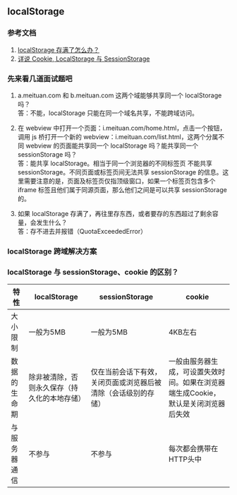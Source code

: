 ## localStorage

### 参考文档
1. [localStorage 存满了怎么办？](https://juejin.im/entry/5b1d0529e51d45069352d1b2)
2. [详说 Cookie, LocalStorage 与 SessionStorage](http://jerryzou.com/posts/cookie-and-web-storage/)

### 先来看几道面试题吧
1. a.meituan.com 和 b.meituan.com 这两个域能够共享同一个 localStorage 吗？  
  答：不能，localStorage 只能在同一个域名共享，不能跨域访问。

2. 在 webview 中打开一个页面：i.meituan.com/home.html，点击一个按钮，调用 js 桥打开一个新的 webview：i.meituan.com/list.html，这两个分属不同 webview 的页面能共享同一个 localStorage 吗？能共享同一个 sessionStorage 吗？  
  答：能共享 localStorage。相当于同一个浏览器的不同标签页
    不能共享 sessionStorage。不同页面或标签页间无法共享 sessionStorage 的信息。这里需要注意的是，页面及标签页仅指顶级窗口，如果一个标签页包含多个 iframe 标签且他们属于同源页面，那么他们之间是可以共享 sessionStorage 的。

3. 如果 localStorage 存满了，再往里存东西，或者要存的东西超过了剩余容量，会发生什么？  
  答：存不进去并报错（QuotaExceededError）

### localStorage 跨域解决方案


### localStorage 与 sessionStorage、cookie 的区别？
| 特性 | localStorage | sessionStorage | cookie |
|---------|---------|---------|---------|
| 大小限制 | 一般为5MB | 一般为5MB | 4KB左右
| 数据的生命期 | 除非被清除，否则永久保存（持久化的本地存储） | 仅在当前会话下有效，关闭页面或浏览器后被清除（会话级别的存储） | 一般由服务器生成，可设置失效时间。如果在浏览器端生成Cookie，默认是关闭浏览器后失效
| 与服务器通信 | 不参与| 不参与 |  每次都会携带在HTTP头中